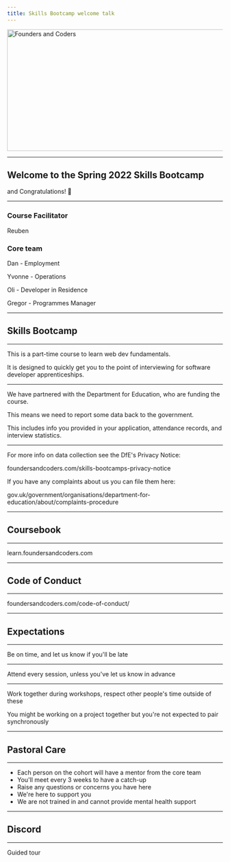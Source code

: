 ```yaml
---
title: Skills Bootcamp welcome talk
---
```


<img width="651" height="284" src="https://facresources.com/assets/logos/fac_logo.png" alt="Founders and Coders">

---

<!-- {.primary} -->

## Welcome to the Spring 2022 Skills Bootcamp

and Congratulations! 🎉

---

### Course Facilitator

Reuben

### Core team

Dan - Employment

Yvonne - Operations

Oli - Developer in Residence

Gregor - Programmes Manager

---

<!-- {.primary} -->

## Skills Bootcamp

---

This is a part-time course to learn web dev fundamentals.

It is designed to quickly get you to the point of interviewing for software developer apprenticeships.

---

We have partnered with the Department for Education, who are funding the course.

This means we need to report some data back to the government.

This includes info you provided in your application, attendance records, and interview statistics.

---

For more info on data collection see the DfE's Privacy Notice:

foundersandcoders.com/skills-bootcamps-privacy-notice

If you have any complaints about us you can file them here:

gov.uk/government/organisations/department-for-education/about/complaints-procedure

---

<!-- {.primary} -->

## Coursebook

---

learn.foundersandcoders.com

---

<!-- {.primary} -->

## Code of Conduct

---

foundersandcoders.com/code-of-conduct/

---

## Expectations

---

Be on time, and let us know if you'll be late

---

Attend every session, unless you've let us know in advance

---

Work together during workshops, respect other people's time outside of these

You might be working on a project together but you're not expected to pair synchronously

---

<!-- {.primary} -->

## Pastoral Care

---

- Each person on the cohort will have a mentor from the core team
- You'll meet every 3 weeks to have a catch-up
- Raise any questions or concerns you have here
- We're here to support you
- We are not trained in and cannot provide mental health support

---

<!-- {.primary} -->

## Discord

---

Guided tour

